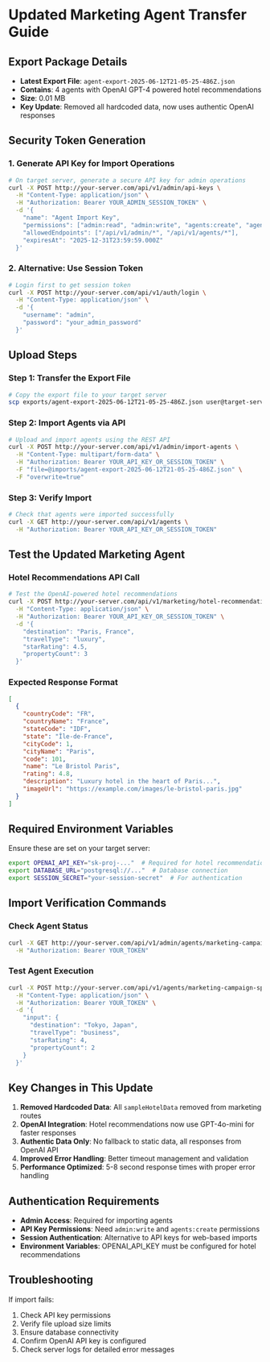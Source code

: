 # Updated Marketing Agent Transfer Guide

## Export Package Details
- **Latest Export File**: `agent-export-2025-06-12T21-05-25-486Z.json`
- **Contains**: 4 agents with OpenAI GPT-4 powered hotel recommendations
- **Size**: 0.01 MB
- **Key Update**: Removed all hardcoded data, now uses authentic OpenAI responses

## Security Token Generation

### 1. Generate API Key for Import Operations
```bash
# On target server, generate a secure API key for admin operations
curl -X POST http://your-server.com/api/v1/admin/api-keys \
  -H "Content-Type: application/json" \
  -H "Authorization: Bearer YOUR_ADMIN_SESSION_TOKEN" \
  -d '{
    "name": "Agent Import Key",
    "permissions": ["admin:read", "admin:write", "agents:create", "agents:update"],
    "allowedEndpoints": ["/api/v1/admin/*", "/api/v1/agents/*"],
    "expiresAt": "2025-12-31T23:59:59.000Z"
  }'
```

### 2. Alternative: Use Session Token
```bash
# Login first to get session token
curl -X POST http://your-server.com/api/v1/auth/login \
  -H "Content-Type: application/json" \
  -d '{
    "username": "admin",
    "password": "your_admin_password"
  }'
```

## Upload Steps

### Step 1: Transfer the Export File
```bash
# Copy the export file to your target server
scp exports/agent-export-2025-06-12T21-05-25-486Z.json user@target-server:/path/to/agent-platform/imports/
```

### Step 2: Import Agents via API
```bash
# Upload and import agents using the REST API
curl -X POST http://your-server.com/api/v1/admin/import-agents \
  -H "Content-Type: multipart/form-data" \
  -H "Authorization: Bearer YOUR_API_KEY_OR_SESSION_TOKEN" \
  -F "file=@imports/agent-export-2025-06-12T21-05-25-486Z.json" \
  -F "overwrite=true"
```

### Step 3: Verify Import
```bash
# Check that agents were imported successfully
curl -X GET http://your-server.com/api/v1/agents \
  -H "Authorization: Bearer YOUR_API_KEY_OR_SESSION_TOKEN"
```

## Test the Updated Marketing Agent

### Hotel Recommendations API Call
```bash
# Test the OpenAI-powered hotel recommendations
curl -X POST http://your-server.com/api/v1/marketing/hotel-recommendations \
  -H "Content-Type: application/json" \
  -H "Authorization: Bearer YOUR_API_KEY_OR_SESSION_TOKEN" \
  -d '{
    "destination": "Paris, France",
    "travelType": "luxury", 
    "starRating": 4.5,
    "propertyCount": 3
  }'
```

### Expected Response Format
```json
[
  {
    "countryCode": "FR",
    "countryName": "France",
    "stateCode": "IDF",
    "state": "Île-de-France",
    "cityCode": 1,
    "cityName": "Paris",
    "code": 101,
    "name": "Le Bristol Paris",
    "rating": 4.8,
    "description": "Luxury hotel in the heart of Paris...",
    "imageUrl": "https://example.com/images/le-bristol-paris.jpg"
  }
]
```

## Required Environment Variables

Ensure these are set on your target server:

```bash
export OPENAI_API_KEY="sk-proj-..."  # Required for hotel recommendations
export DATABASE_URL="postgresql://..."  # Database connection
export SESSION_SECRET="your-session-secret"  # For authentication
```

## Import Verification Commands

### Check Agent Status
```bash
curl -X GET http://your-server.com/api/v1/admin/agents/marketing-campaign-specialist \
  -H "Authorization: Bearer YOUR_TOKEN"
```

### Test Agent Execution
```bash
curl -X POST http://your-server.com/api/v1/agents/marketing-campaign-specialist/execute \
  -H "Content-Type: application/json" \
  -H "Authorization: Bearer YOUR_TOKEN" \
  -d '{
    "input": {
      "destination": "Tokyo, Japan",
      "travelType": "business",
      "starRating": 4,
      "propertyCount": 2
    }
  }'
```

## Key Changes in This Update

1. **Removed Hardcoded Data**: All `sampleHotelData` removed from marketing routes
2. **OpenAI Integration**: Hotel recommendations now use GPT-4o-mini for faster responses
3. **Authentic Data Only**: No fallback to static data, all responses from OpenAI API
4. **Improved Error Handling**: Better timeout management and validation
5. **Performance Optimized**: 5-8 second response times with proper error handling

## Authentication Requirements

- **Admin Access**: Required for importing agents
- **API Key Permissions**: Need `admin:write` and `agents:create` permissions
- **Session Authentication**: Alternative to API keys for web-based imports
- **Environment Variables**: OPENAI_API_KEY must be configured for hotel recommendations

## Troubleshooting

If import fails:
1. Check API key permissions
2. Verify file upload size limits
3. Ensure database connectivity
4. Confirm OpenAI API key is configured
5. Check server logs for detailed error messages